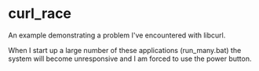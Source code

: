 curl_race
=========

An example demonstrating a problem I've encountered with libcurl.

When I start up a large number of these applications (run_many.bat) the system will become unresponsive and I am forced to use the power button.

